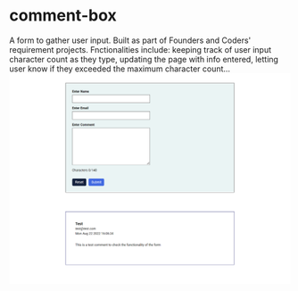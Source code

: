 # comment-box
A form to gather user input. Built as part of Founders and Coders' requirement projects.
Fnctionalities include: keeping track of user input character count as they type, updating the page with info entered, 
letting user know if they exceeded the maximum character count...
![Webpage screenshot](https://raw.githubusercontent.com/zakkariyaa/comment-box/master/images/comment-box.png)
